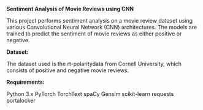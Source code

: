 **Sentiment Analysis of Movie Reviews using CNN**

This project performs sentiment analysis on a movie review dataset using various Convolutional Neural Network (CNN) architectures. The models are trained to predict the sentiment of movie reviews as either positive or negative.

**Dataset:**

The dataset used is the rt-polaritydata from Cornell University, which consists of positive and negative movie reviews.

**Requirements:**

Python 3.x
PyTorch
TorchText
spaCy
Gensim
scikit-learn
requests
portalocker

